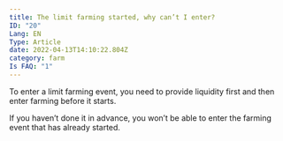 ```yaml
---
title: The limit farming started, why can’t I enter?
ID: "20"
Lang: EN
Type: Article
date: 2022-04-13T14:10:22.804Z
category: farm
Is FAQ: "1"
---
```

To enter a limit farming event, you need to provide liquidity first and then enter farming before it starts. 

If you haven’t done it in advance, you won’t be able to enter the farming event that has already started.